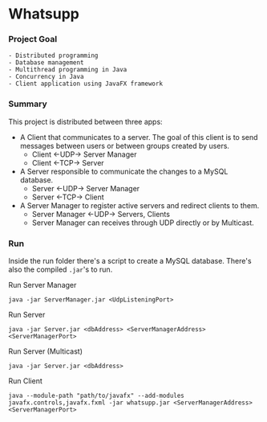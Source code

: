 # Whatsupp
### Project Goal
    - Distributed programming
    - Database management
    - Multithread programming in Java
    - Concurrency in Java
    - Client application using JavaFX framework

### Summary
This project is distributed between three apps:
- A Client that communicates to a server. The goal of this client is to send messages between users
or between groups created by users.
    - Client <-UDP-> Server Manager
    - Client <-TCP-> Server
- A Server responsible to communicate the changes to a MySQL database.
    - Server <-UDP-> Server Manager
    - Server <-TCP-> Client
- A Server Manager to register active servers and redirect clients to them.
    - Server Manager <-UDP-> Servers, Clients
    - Server Manager can receives through UDP directly or by Multicast.

### Run
Inside the run folder there's a script to create a MySQL database.
There's also the compiled `.jar`'s to run.

Run Server Manager
```
java -jar ServerManager.jar <UdpListeningPort>
```

Run Server
```
java -jar Server.jar <dbAddress> <ServerManagerAddress> <ServerManagerPort>
```

Run Server (Multicast)
```
java -jar Server.jar <dbAddress>
```

Run Client
```
java --module-path "path/to/javafx" --add-modules javafx.controls,javafx.fxml -jar whatsupp.jar <ServerManagerAddress> <ServerManagerPort>
```

